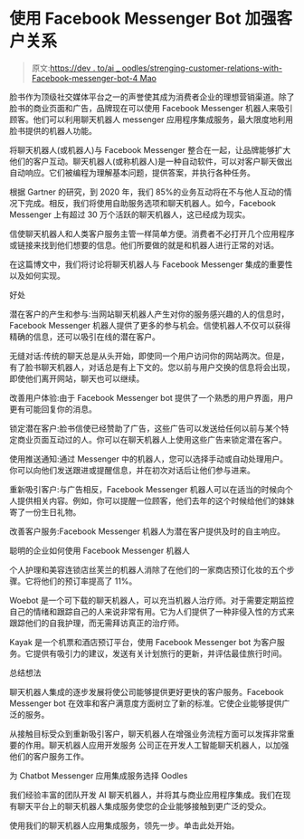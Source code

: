 # 使用 Facebook Messenger Bot 加强客户关系

> 原文:[https://dev . to/ai _ oodles/strenging-customer-relations-with-Facebook-messenger-bot-4 Mao](https://dev.to/ai_oodles/strengthening-customer-relations-with-facebook-messenger-bot-4mao)

脸书作为顶级社交媒体平台之一的声誉使其成为消费者企业的理想营销渠道。除了脸书的商业页面和广告，品牌现在可以使用 Facebook Messenger 机器人来吸引顾客。他们可以利用聊天机器人 messenger 应用程序集成服务，最大限度地利用脸书提供的机器人功能。

将聊天机器人(或机器人)与 Facebook Messenger 整合在一起，让品牌能够扩大他们的客户互动。聊天机器人(或称机器人)是一种自动软件，可以对客户聊天做出自动响应。它们被编程为理解基本问题，提供答案，并执行各种任务。

根据 Gartner 的研究，到 2020 年，我们 85%的业务互动将在不与他人互动的情况下完成。相反，我们将使用自助服务选项和聊天机器人。如今，Facebook Messenger 上有超过 30 万个活跃的聊天机器人，这已经成为现实。

信使聊天机器人和人类客户服务主管一样简单方便。消费者不必打开几个应用程序或链接来找到他们想要的信息。他们所要做的就是和机器人进行正常的对话。

在这篇博文中，我们将讨论将聊天机器人与 Facebook Messenger 集成的重要性以及如何实现。

好处

潜在客户的产生和参与:当网站聊天机器人产生对你的服务感兴趣的人的信息时，Facebook Messenger 机器人提供了更多的参与机会。信使机器人不仅可以获得精确的信息，还可以吸引在线的潜在客户。

无缝对话:传统的聊天总是从头开始，即使同一个用户访问你的网站两次。但是，有了脸书聊天机器人，对话总是有上下文的。您以前与用户交换的信息将会出现，即使他们离开网站，聊天也可以继续。

改善用户体验:由于 Facebook Messenger bot 提供了一个熟悉的用户界面，用户更有可能回复你的消息。

锁定潜在客户:脸书信使已经赞助了广告，这些广告可以发送给任何以前与某个特定商业页面互动过的人。你可以在聊天机器人上使用这些广告来锁定潜在客户。

使用推送通知:通过 Messenger 中的机器人，您可以选择手动或自动处理用户。你可以向他们发送跟进或提醒信息，并在初次对话后让他们参与进来。

重新吸引客户:与广告相反，Facebook Messenger 机器人可以在适当的时候向个人提供相关内容。例如，你可以提醒一位顾客，他们去年的这个时候给他们的妹妹寄了一份生日礼物。

改善客户服务:Facebook Messenger 机器人为潜在客户提供及时的自主响应。

聪明的企业如何使用 Facebook Messenger 机器人

个人护理和美容连锁店丝芙兰的机器人消除了在他们的一家商店预订化妆的五个步骤。它将他们的预订率提高了 11%。

Woebot 是一个可下载的聊天机器人，可以充当机器人治疗师。对于需要定期监控自己的情绪和跟踪自己的人来说非常有用。它为人们提供了一种非侵入性的方式来跟踪他们的自我护理，而无需拜访真正的治疗师。

Kayak 是一个机票和酒店预订平台，使用 Facebook Messenger bot 为客户服务。它提供有吸引力的建议，发送有关计划旅行的更新，并评估最佳旅行时间。

总结想法

聊天机器人集成的逐步发展将使公司能够提供更好更快的客户服务。Facebook Messenger bot 在效率和客户满意度方面树立了新的标准。它使企业能够提供广泛的服务。

从接触目标受众到重新吸引客户，聊天机器人在增强业务流程方面可以发挥非常重要的作用。聊天机器人应用开发服务
公司正在开发人工智能聊天机器人，以加强他们的客户服务工作。

为 Chatbot Messenger 应用集成服务选择 Oodles

我们经验丰富的团队开发 AI 聊天机器人，并将其与商业应用程序集成。我们在现有聊天平台上的聊天机器人集成服务使您的企业能够接触到更广泛的受众。

使用我们的聊天机器人应用集成服务，领先一步。单击此处开始。